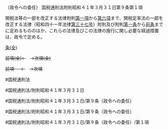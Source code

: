 （政令への委任）
国税通則法附則昭和４１年３月３１日第９条第１項

関税法等の一部を改正する法律附則[第一項](国税通則法＿＿＿＿附則昭和４１年３月３１日第９条第１項)から[第六項](国税通則法＿＿＿＿附則昭和４１年３月３１日第９条第６項)まで、関税定率法の一部を改正する法律（昭和四十一年法律[第三十七号](国税通則法＿＿＿＿附則昭和４１年３月３１日第９条第１項第３７号)）附則及び附則[第一条](国税通則法＿＿＿＿附則昭和４１年３月３１日第１条第１項)から[前条](国税通則法＿＿＿＿附則昭和４１年３月３１日第８条第１項)までに定めるもののほか、これらの法律及びこの法律の施行に関し必要な経過措置は、政令で定める。

[条(全)](国税通則法＿＿＿＿附則昭和４１年３月３１日第９条_.md)

~~前項(全)←~~　~~→次項(全)~~

~~前項 　 ←~~　~~→次項~~



#国税通則法

#国税通則法/附則昭和４１年３月３１日

#国税通則法/附則昭和４１年３月３１日/第９条（政令への委任）

#国税通則法/附則昭和４１年３月３１日/第９条（政令への委任）

#国税通則法/附則昭和４１年３月３１日/第９条（政令への委任）/第１項

